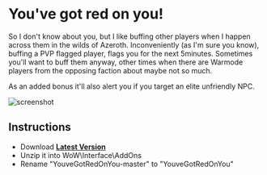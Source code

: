 # You've got red on you!

So I don't know about you, but I like buffing other players when I happen across them in the wilds of Azeroth.
Inconveniently (as I'm sure you know), buffing a PVP flagged player, flags you for the next 5minutes.
Sometimes you'll want to buff them anyway, other times when there are Warmode players from the opposing faction about maybe not so much.

As an added bonus it'll also alert you if you target an elite unfriendly NPC.

![screenshot](https://user-images.githubusercontent.com/98543024/151660110-12603778-fac5-4fbc-b90a-f2653ea5b474.jpg)

## Instructions
*  Download **[Latest Version](https://github.com/McPewPew/YouveGotRedOnYou/archive/master.zip)**
*  Unzip it into WoW\Interface\AddOns
*  Rename "YouveGotRedOnYou-master" to "YouveGotRedOnYou"
